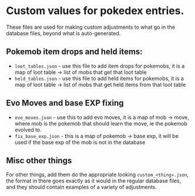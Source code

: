 # Custom values for pokedex entries.

These files are used for making custom adjustments to what go in the database files, beyond what is auto-generated.

## Pokemob item drops and held items:

- `loot_tables.json` - use this file to add item drops for pokemobs, it is a map of loot table -> list of mobs that get that loot table
-  `held_tables.json` - use this file to add held items for pokemobs, it is a map of loot table -> list of mobs that get held items from that loot table

## Evo Moves and base EXP fixing

- `evo_moves.json` - use this to add evo moves, it is a map of mob -> move, where mob is the pokemob that should learn the move, ie the pokemob evolved to.
-  `fix_base_exp.json` - this is a map of pokemob -> base exp, it will be used if the base exp of the mob is not in the database

## Misc other things

For other things, add them do the appropriate looking `custom_<thing>.json`, the format in there goes exactly as it would in the regular database files, and they should contain examples of a variety of adjustments.
